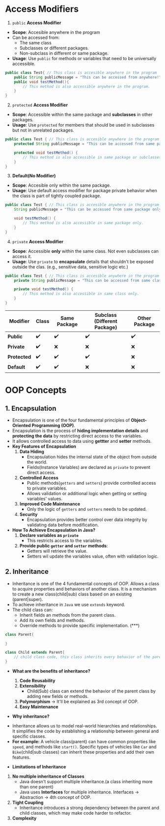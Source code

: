 # Access Modifiers
1. `public` **Access Modifier**
* **Scope**: Accesible anywhere in the program
* Can be accessed from:
   * The same class
   * Subclasses or different packages.
   * Non-subclass in different or same package.
* **Usage**: Use `public` for methods or variables that need to be universally accessible.
```java
public class Test{ // This class is accesible anywhere in the program
    public String publicMessage = "This can be accessed from anywhere!";
    public void testMethod(){
        // This method is also accessible anywhere in the program.
    }
} 
```
2. `protected` **Access Modifier**
* **Scope**: Accessible within the same package and **subclasses** in other packages.
* **Usage**: Use `protected` for members that should be used in subclasses but not in unrelated packages.
```java
public class Test { // This class is accesible anywhere in the program
    protected String publicMessage = "This can be accessed from same package or subclasses.";

    protected void testMethod() {
        // This method is also accessible in same package or subclasses.
    }
}
```
3. **Default(No Modifier)**
* **Scope**: Accesible only within the same package.
* **Usage**: Use default access modifier for package private behavior when the class is part of tightly coupled package.
```java
public class Test { // This class is accesible anywhere in the program
    String publicMessage = "This can be accessed from same package only";

    void testMethod() {
        // This method is also accessible in same package only.
    }
}
```
4. `private` **Access Modifier**
* **Scope**: Accessible **only** within the same class. Not even subclasses can access it.
* **Usage**: Use `private` to **encapsulate** details that shouldn't be exposed outside the clas.
  (e.g., sensitive data, sensitive logic etc.)
```java
public class Test { // This class is accesible anywhere in the program
    private String publicMessage = "This can be accessed from same class only";

    private void testMethod() {
        // This method is also accessible in same class only.
    }
}
```
| **Modifier**  | **Class** | **Same Package** | **Subclass (Different Package)** | **Other Package** |
|---------------|-----------|------------------|----------------------------------|-------------------|
| **Public**    | ✔️         | ✔️                | ✔️                                | ✔️                 |
| **Private**   | ✔️         | ❌                | ❌                                | ❌                 |
| **Protected** | ✔️         | ✔️                | ✔️                                | ❌                 |
| **Default**   | ✔️         | ✔️                | ❌                                | ❌                 |

# OOP Concepts
## 1. Encapsulation
* Encapsulation is one of the four fundamental principles of **Object-Oriented Programming (OOP)**.
* Encapsulation is the process of **hiding implementation details** and **protecting the data** by
  restricting direct access to the variables.
* It allows controlled access to data using **gettter** and **setter** methods.
* **Key Features of Encapsulation**
   1. **Data Hiding**
      * Encapsulation hides the internal state of the object from outside the world.
      * Fields(Instance Variables) are declared as `private` to prevent direct access.
   2. **Controlled Access**
      * Public methods(`getters` and `setters`) provide controlled access to private variables.
      * Allows validation or additional logic when getting or setting variables' values.
   3. **Improved Code Maintenance**
      * Only the logic of `getters` and `setters` needs to be updated.
   4. **Security**
      * Encapsulation provides better control over data integrity by validating data before modification.
* **How To Achieve Encapsulation in Java?**
   1. **Declare variables as `private`**
      * This restricts access to the variables.
   2. **Provide public `getter` and `setter` methods**:
      * Getters will retrieve the value.
      * Setters wil update the variables value, often with validation logic.

## 2. Inheritance
* Inheritance is one of the 4 fundamental concepts of OOP. Allows a class to acquire properties and behaviors of
  another class. It is a mechanism to create a new class(child|sub) class based on an existing (parent|super).
* To achieve inheritance in `Java` we use `extends` keyword.
* The child class can:
   * Inherit fields an methods from the parent class.
   * Add its own fields and methods.
   * Override methods to provide specific implementation. (***)
```java
class Parent{
    
}

class Child extends Parent{
    // child class code, this class inherits every behavior of the parent class except the private ones.
}
```
* **What are the benefits of inheritance?**
   1. **Code Reusability**
   2. **Extensibility**
      * Child(Sub) class can extend the behavior of the parent class by adding new fields or methods.
   3. **Polymorphism** -> It'll be explained as 3rd concept of OOP.
   4. **Easy Maintenance**

* **Why inheritance?**
- Inheritance allows us to model real-world hierarchies and relationships. It simplifies the code by
  establishing a relationship between general and specific classes.
- **For example:** A vehicle class(parent) can have common properties like `speed`, and methods like `start()`.
  Specific types of vehicles like `Car` and `Bike`(child|sub classes) can inherit these properties and add their own
  features.

* **Limitations of Inheritance**
1. **No multiple inheritance of Classes**
   - Java doesn't support multiple inheritance.(a class inheriting more than one parent)
   - Java uses **Interfaces** for multiple inheritance. Interfaces -> Abstraction -> 4th concept of OOP.
2. **Tight Coupling**
   - Inheritance introduces a strong dependency between the parent and child classes, which may make
     code harder to refactor.
3. **Complexity**





